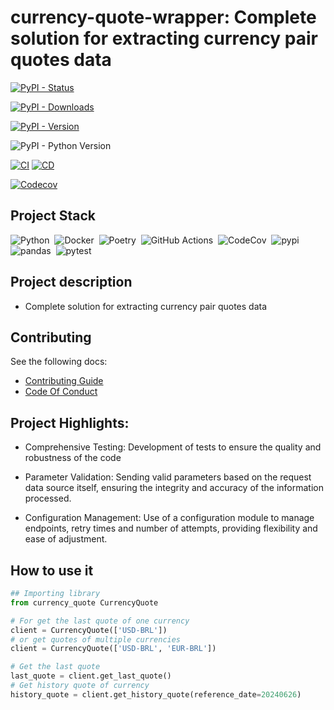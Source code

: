 # currency-quote-wrapper: Complete solution for extracting currency pair quotes data

[![PyPI - Status](https://img.shields.io/pypi/status/currency-quote-wrapper?style=for-the-badge&logo=pypi)](https://pypi.org/project/currency-quote-wrapper/)

[![PyPI - Downloads](https://img.shields.io/pypi/dm/currency-quote-wrapper?style=for-the-badge&logo=pypi)](https://pypi.org/project/currency-quote-wrapper/)

[![PyPI - Version](https://img.shields.io/pypi/v/currency-quote-wrapper?style=for-the-badge&logo=pypi)](https://pypi.org/project/currency-quote-wrapper/#history)

![PyPI - Python Version](https://img.shields.io/pypi/pyversions/currency-quote-wrapper?style=for-the-badge&logo=python)

[![CI](https://img.shields.io/github/actions/workflow/status/IvanildoBarauna/currency-quote-wrapper/CI.yaml?&style=for-the-badge&logo=githubactions&cacheSeconds=60&label=Tests+and+pre+build)](https://github.com/IvanildoBarauna/currency-quote-wrapper/actions/workflows/CI.yaml)
[![CD](https://img.shields.io/github/actions/workflow/status/IvanildoBarauna/currency-quote-wrapper/CD.yaml?&style=for-the-badge&logo=githubactions&cacheSeconds=60&event=release&label=Package+publication)](https://github.com/IvanildoBarauna/currency-quote-wrapper/actions/workflows/CD.yaml)

[![Codecov](https://img.shields.io/codecov/c/github/IvanildoBarauna/currency-quote-wrapper?style=for-the-badge&logo=codecov)](https://app.codecov.io/gh/IvanildoBarauna/currency-quote-wrapper)
## Project Stack

![Python](https://img.shields.io/badge/-Python-05122A?style=flat&logo=python)&nbsp;
![Docker](https://img.shields.io/badge/-Docker-05122A?style=flat&logo=docker)&nbsp;
![Poetry](https://img.shields.io/badge/-Poetry-05122A?style=flat&logo=poetry)&nbsp;
![GitHub Actions](https://img.shields.io/badge/-GitHub_Actions-05122A?style=flat&logo=githubactions)&nbsp; 
![CodeCov](https://img.shields.io/badge/-CodeCov-05122A?style=flat&logo=codecov)&nbsp;
![pypi](https://img.shields.io/badge/-pypi-05122A?style=flat&logo=pypi)&nbsp;
![pandas](https://img.shields.io/badge/-pandas-05122A?style=flat&logo=pandas)&nbsp;
![pytest](https://img.shields.io/badge/-pytest-05122A?style=flat&logo=pytest)&nbsp;


## Project description

* Complete solution for extracting currency pair quotes data

## Contributing

See the following docs:

- [Contributing Guide](https://github.com/IvanildoBarauna/currency-quote-wrapper/blob/main/CONTRIBUTING.md)
- [Code Of Conduct](https://github.com/IvanildoBarauna/currency-quote-wrapper/blob/main/CODE_OF_CONDUCT.md)

## Project Highlights:

- Comprehensive Testing: Development of tests to ensure the quality and robustness of the code

- Parameter Validation: Sending valid parameters based on the request data source itself, ensuring the integrity and accuracy of the information processed.

- Configuration Management: Use of a configuration module to manage endpoints, retry times and number of attempts, providing flexibility and ease of adjustment.

## How to use it

``` python
## Importing library
from currency_quote CurrencyQuote

# For get the last quote of one currency
client = CurrencyQuote(['USD-BRL'])
# or get quotes of multiple currencies
client = CurrencyQuote(['USD-BRL', 'EUR-BRL'])

# Get the last quote
last_quote = client.get_last_quote()
# Get history quote of currency
history_quote = client.get_history_quote(reference_date=20240626)

